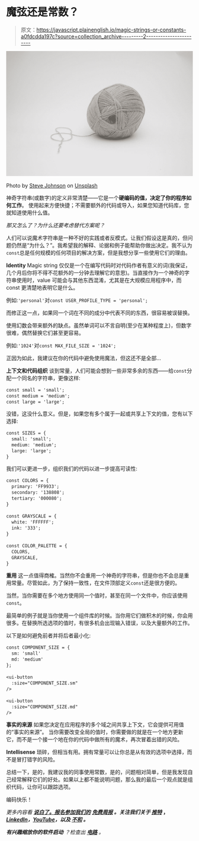 # 魔弦还是常数？

> 原文：<https://javascript.plainenglish.io/magic-strings-or-constants-a0fdcdda197c?source=collection_archive---------2----------------------->

![](img/cb3b2798d3b8cb455426985d3132599f.png)

Photo by [Steve Johnson](https://unsplash.com/@steve_j?utm_source=medium&utm_medium=referral) on [Unsplash](https://unsplash.com?utm_source=medium&utm_medium=referral)

神奇字符串(或数字)的定义非常清楚——它是一个**硬编码的值，决定了你的程序如何工作**。
使用起来方便快捷；不需要额外的代码或导入，如果您知道代码库，您就知道使用什么值。

*那又怎么了？为什么还要考虑替代方案呢？*

人们可以说魔术字符串是一种不好的实践或者反模式。让我们假设这是真的，但问题仍然是“为什么？”。我希望我的解释、论据和例子能帮助你做出决定。我不认为`const`总是任何规模的任何项目的解决方案，但是我想分享一些使用它们的理由。

**Identity**
Magic string 仅仅是一个在编写代码时对代码作者有意义的词(我保证，几个月后你将不得不花额外的一分钟去理解它的意思)。当直接作为一个神奇的字符串使用时，value 可能会与其他东西混淆，尤其是在大规模应用程序中，而 const 更清楚地表明它是什么。

例如:`'personal'`对`const USER_PROFILE_TYPE = 'personal';`

而修正这一点，如果同一个词在不同的成分中代表不同的东西，很容易被误替换。

使用幻数会带来额外的缺点。虽然单词可以不言自明(至少在某种程度上)，但数字很难，偶然替换它们甚至更容易。

例如:`'1024'`对`const MAX_FILE_SIZE = '1024';`

正因为如此，我建议在你的代码中避免使用魔法，但这还不是全部…

**上下文和代码组织**
谈到常量，人们可能会想到一些非常多余的东西——给`const`分配一个同名的字符串，更像这样:

```
const small = 'small';
const medium = 'medium';
const large = 'large';
```

没错，这没什么意义。但是，如果您有多个属于一起或共享上下文的值，您有以下选择:

```
const SIZES = {
  small: 'small';
  medium: 'medium';
  large: 'large';
}
```

我们可以更进一步，组织我们的代码以进一步提高可读性:

```
const COLORS = {
  primary: 'FF9933';
  secondary: '138808';
  tertiary: '000080';
}

const GRAYSCALE = {
  white: 'FFFFFF';
  ink: '333';
}

const COLOR_PALETTE = {
  COLORS,
  GRAYSCALE,
}
```

**重用** 这一点值得商榷。当然你不会重用一个神奇的字符串，但是你也不会总是重用常量。尽管如此，为了保持一致性，在文件顶部定义`const`还是很方便的。

当然，当你需要在多个地方使用同一个值时，甚至在同一个文件中，你应该使用`const`。

最简单的例子就是当你使用一个组件库的时候。当你用它们做积木的时候，你会用很多。在替换所选选项的值时，有很多机会出现输入错误，以及大量额外的工作。

以下是如何避免前者并将后者最小化:

```
const COMPONENT_SIZE = {
  sm: 'small'
  md: 'medium'
};

<ui-button
  :size="COMPONENT_SIZE.sm"
/>

<ui-button
  :size="COMPONENT_SIZE.md"
/>
```

**事实的来源** 如果您决定在应用程序的多个域之间共享上下文，它会提供可用值的“事实的来源”。
当你需要改变全局的值时，你需要做的就是在一个地方更新它，而不是一个接一个地在你的代码中做所有的魔术，再次冒着出错的风险。

**Intellisense** 琐碎，但相当有用。拥有常量可以让你总是从有效的选项中选择，而不是冒打错字的风险。

总结一下，是的，我建议我的同事使用常数，是的，问题相对简单，但是我发现自己经常解释它们的好处。如果以上都不能说明问题，那么我的最后一个观点就是组织代码，让你可以跟踪选项。

编码快乐！

*更多内容看* [***说白了。报名参加我们的***](https://plainenglish.io/) **[***免费周报***](http://newsletter.plainenglish.io/) *。关注我们关于* [***推特***](https://twitter.com/inPlainEngHQ) ，[***LinkedIn***](https://www.linkedin.com/company/inplainenglish/)*，*[***YouTube***](https://www.youtube.com/channel/UCtipWUghju290NWcn8jhyAw)*，以及* [***不和***](https://discord.gg/GtDtUAvyhW) ***。*****

***有兴趣缩放你的软件启动*** *？检查出* [***电路***](https://circuit.ooo/?utm=publication-post-cta) *。*
